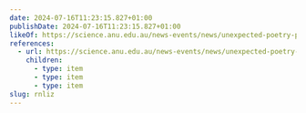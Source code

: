 ```yaml
---
date: 2024-07-16T11:23:15.827+01:00
publishDate: 2024-07-16T11:23:15.827+01:00
likeOf: https://science.anu.edu.au/news-events/news/unexpected-poetry-phd-acknowledgements
references:
  - url: https://science.anu.edu.au/news-events/news/unexpected-poetry-phd-acknowledgements
    children:
      - type: item
      - type: item
      - type: item
slug: rnliz
---
```

